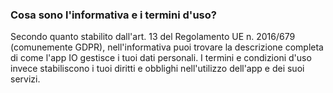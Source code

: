 ### Cosa sono l'informativa e i termini d'uso?

Secondo quanto stabilito dall'art. 13 del Regolamento UE n. 2016/679 (comunemente GDPR), nell'informativa puoi trovare la descrizione completa di come l'app IO gestisce i tuoi dati personali. I termini e condizioni d'uso invece stabiliscono i tuoi diritti e obblighi nell'utilizzo dell'app e dei suoi servizi. <br/> <br/> <br/> <br/> 


